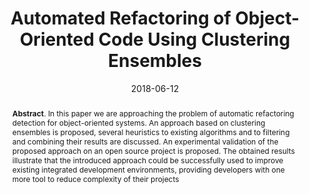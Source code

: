 ---
title: "Automated Refactoring of Object-Oriented Code Using Clustering Ensembles"
authors: '<i>Timofey Bryksin, Alexey Shpilman, and Daniel Kudenko</i>'
collection: publications
permalink: /publications/2018-06-12-refactoring-clustering
date: 2018-06-12
venue: "proceedings of <b>NLP4SE'18</b>"
paperurl: 'https://www.aaai.org/ocs/index.php/WS/AAAIW18/paper/viewPaper/16783'
pdf: 'https://www.aaai.org/ocs/index.php/WS/AAAIW18/paper/view/16783/15656'
counter_id: 'C7'
level: 'Workshop'
abstract: "<p><b>Abstract</b>. In this paper we are approaching the problem of automatic refactoring detection for object-oriented systems. An approach based on clustering ensembles is proposed, several heuristics to existing algorithms and to filtering and combining their results are discussed. An experimental validation of the proposed approach on an open source project is proposed. The obtained results illustrate that the introduced approach could be successfully used to improve existing integrated development environments, providing developers with one more tool to reduce complexity of their projects</p>"
---